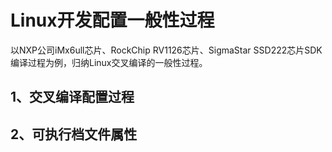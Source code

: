 # Linux开发配置一般性过程

以NXP公司iMx6ull芯片、RockChip RV1126芯片、SigmaStar SSD222芯片SDK编译过程为例，归纳Linux交叉编译的一般性过程。 

## 1、交叉编译配置过程





## 2、可执行档文件属性